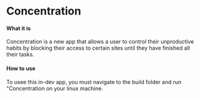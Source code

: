 # Concentration
#### What it is
Concentration is a new app that allows a user to control their unproductive habits by blocking their access to certain sites until they have finished all their tasks.
#### How to use
To usee this in-dev app, you must navigate to the build folder and run "Concentration on your linux machine.
